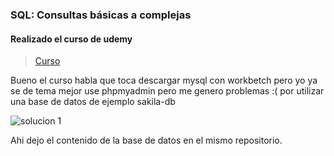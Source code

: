 ### SQL: Consultas básicas a complejas

#### Realizado el curso de udemy

>[Curso](https://www.udemy.com/course/aprende-sql-desde-cero-curso-con-mas-de-100-ejercicios/)

Bueno  el curso habla que toca descargar mysql con workbetch pero yo  ya se de tema mejor  use phpmyadmin pero me genero problemas :( por utilizar una base de datos  de  ejemplo sakila-db

![solucion 1](https://github.com/bryanpumax/BDD_PRACTICO/blob/master/SQL%20Consultas%20b%C3%A1sicas%20a%20complejas/solucion_php.PNG?raw=true)

Ahi dejo el  contenido  de  la  base de datos en el mismo repositorio.